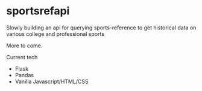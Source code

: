 # sportsrefapi

Slowly building an api for querying sports-reference to get historical data on
various college and professional sports

More to come.


Current tech
- Flask
- Pandas
- Vanilla Javascript/HTML/CSS
